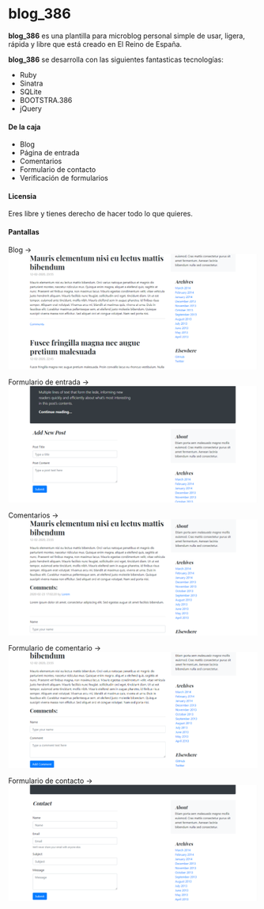 # blog_386

**blog_386** es una plantilla para microblog personal simple de usar, ligera, rápida y libre que está creado en El Reino de España.

**blog_386** se desarrolla con las siguientes fantasticas tecnologías:

* Ruby
* Sinatra
* SQLite
* BOOTSTRA.386
* jQuery

#### De la caja

* Blog
* Página de entrada
* Comentarios
* Formulario de contacto
* Verificación de formularios

#### Licensia

Eres libre y tienes derecho de hacer todo lo que quieres.

#### Pantallas

Blog ->
![Blog](screenshots/blog.png "Blog")

Formulario de entrada ->
![Formulario de entrada](screenshots/new_post_form.png "Formulario de entrada")

Comentarios ->
![Comentarios](screenshots/comments.png "Comentarios")

Formulario de comentario ->
![Formulario de comentario](screenshots/comments_form.png "Formulario de comentario")

Formulario de contacto ->
![Formulario de contacto](screenshots/contact_form.png "Formulario de contacto")